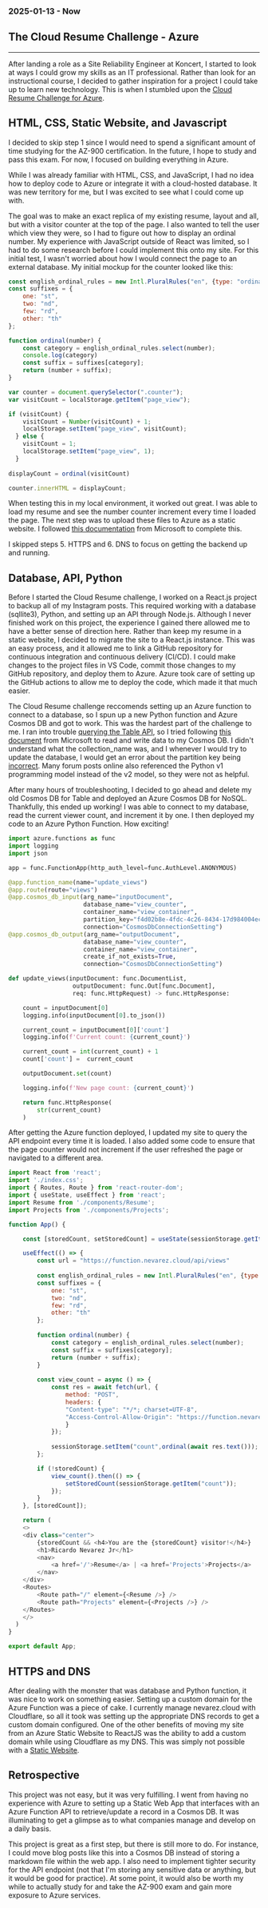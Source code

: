 ### 2025-01-13 - Now
## The Cloud Resume Challenge - Azure
---
After landing a role as a Site Reliability Engineer at Koncert, I started to look at ways I could grow my skills as an IT professional. Rather than look for an instructional course, I decided to gather inspiration for a project I could take up to learn new technology. This is when I stumbled upon the [Cloud Resume Challenge for Azure](https://cloudresumechallenge.dev/docs/the-challenge/azure/). 

## HTML, CSS, Static Website, and Javascript

I decided to skip step 1 since I would need to spend a significant amount of time studying for the AZ-900 certification. In the future, I hope to study and pass this exam. For now, I focused on building everything in Azure.

While I was already familiar with HTML, CSS, and JavaScript, I had no idea how to deploy code to Azure or integrate it with a cloud-hosted database. It was new territory for me, but I was excited to see what I could come up with. 

The goal was to make an exact replica of my existing resume, layout and all, but with a visitor counter at the top of the page. I also wanted to tell the user which view they were, so I had to figure out how to display an ordinal number. My experience with JavaScript outside of React was limited, so I had to do some research before I could implement this onto my site. For this initial test, I wasn't worried about how I would connect the page to an external database. My initial mockup for the counter looked like this:

```js
const english_ordinal_rules = new Intl.PluralRules("en", {type: "ordinal"});
const suffixes = {
    one: "st",
    two: "nd",
    few: "rd",
    other: "th"
};

function ordinal(number) {
    const category = english_ordinal_rules.select(number);
    console.log(category)
    const suffix = suffixes[category];
    return (number + suffix);
}

var counter = document.querySelector(".counter");
var visitCount = localStorage.getItem("page_view");

if (visitCount) {
    visitCount = Number(visitCount) + 1;
    localStorage.setItem("page_view", visitCount);
  } else {
    visitCount = 1;
    localStorage.setItem("page_view", 1);
  }
 
displayCount = ordinal(visitCount)

counter.innerHTML = displayCount;
```

When testing this in my local environment, it worked out great. I was able to load my resume and see the number counter increment every time I loaded the page. The next step was to upload these files to Azure as a static website. I followed [this documentation](https://learn.microsoft.com/en-us/azure/storage/blobs/storage-blob-static-website) from Microsoft to complete this. 

I skipped steps 5. HTTPS and 6. DNS to focus on getting the backend up and running.

## Database, API, Python

Before I started the Cloud Resume challenge, I worked on a React.js project to backup all of my Instagram posts. This required working with a database (sqllite3), Python, and setting up an API through Node.js. Although I never finished work on this project, the experience I gained there allowed me to have a better sense of direction here. Rather than keep my resume in a static website, I decided to migrate the site to a React.js instance. This was an easy process, and it allowed me to link a GitHub repository for continuous integration and continuous delivery (CI/CD). I could make changes to the project files in VS Code, commit those changes to my GitHub repository, and deploy them to Azure. Azure took care of setting up the GitHub actions to allow me to deploy the code, which made it that much easier. 

The Cloud Resume challenge reccomends setting up an Azure function to connect to a database, so I spun up a new Python function and Azure Cosmos DB and got to work. This was the hardest part of the challenge to me. I ran into trouble [querying the Table API](https://learn.microsoft.com/en-us/azure/cosmos-db/table/tutorial-query), so I tried following [this document](https://learn.microsoft.com/en-us/azure/azure-functions/functions-bindings-cosmosdb-v2-output?tabs=python-v2%2Cisolated-process%2Cnodejs-v4%2Cextensionv4&pivots=programming-language-python) from Microsoft to read and write data to my Cosmos DB. I didn't understand what the collection_name was, and I whenever I would try to update the database, I would get an error about the partition key being [incorrect](https://www.google.com/search?q=partitionkey+extracted+from+document+doesn%27t+match+the+one+specified+in+the+header&rlz=1C1GCEA_enUS859US859&oq=PartitionKey+extracted+from+document+doesn%27t+match+the+one+specified+in+the+header&gs_lcrp=EgZjaHJvbWUqDwgAEEUYOxiRAhiABBiKBTIPCAAQRRg7GJECGIAEGIoFMgYIARBFGEAyBggCEEUYPDIGCAMQRRg8MgYIBBBFGDzSAQczMjRqMGo5qAIAsAIB&sourceid=chrome&ie=UTF-8). Many forum posts online also referenced the Python v1 programming model instead of the v2 model, so they were not as helpful.

After many hours of troubleshooting, I decided to go ahead and delete my old Cosmos DB for Table and deployed an Azure Cosmos DB for NoSQL. Thankfully, this ended up working! I was able to connect to my database, read the current viewer count, and increment it by one. I then deployed my code to an Azure Python Function. How exciting!


```py
import azure.functions as func
import logging
import json

app = func.FunctionApp(http_auth_level=func.AuthLevel.ANONYMOUS)

@app.function_name(name="update_views")
@app.route(route="views")
@app.cosmos_db_input(arg_name="inputDocument", 
                     database_name="view_counter", 
                     container_name="view_container",
                     partition_key="f4d02b8e-4fdc-4c26-8434-17d984004ecb",
                     connection="CosmosDbConnectionSetting")
@app.cosmos_db_output(arg_name="outputDocument", 
                     database_name="view_counter", 
                     container_name="view_container",
                     create_if_not_exists=True,
                     connection="CosmosDbConnectionSetting")

def update_views(inputDocument: func.DocumentList,
                  outputDocument: func.Out[func.Document],
                  req: func.HttpRequest) -> func.HttpResponse:

    count = inputDocument[0]
    logging.info(inputDocument[0].to_json())

    current_count = inputDocument[0]['count']
    logging.info(f'Current count: {current_count}')

    current_count = int(current_count) + 1
    count['count'] =  current_count

    outputDocument.set(count)

    logging.info(f'New page count: {current_count}')

    return func.HttpResponse(
        str(current_count)
    )
```

After getting the Azure function deployed, I updated my site to query the API endpoint every time it is loaded. I also added some code to ensure that the page counter would not increment if the user refreshed the page or navigated to a different area.

```js
import React from 'react';
import './index.css';
import { Routes, Route } from 'react-router-dom';
import { useState, useEffect } from 'react';
import Resume from './components/Resume';
import Projects from './components/Projects';

function App() {

    const [storedCount, setStoredCount] = useState(sessionStorage.getItem("count"));

    useEffect(() => {
        const url = "https://function.nevarez.cloud/api/views"
        
        const english_ordinal_rules = new Intl.PluralRules("en", {type: "ordinal"});
        const suffixes = {
            one: "st",
            two: "nd",
            few: "rd",
            other: "th"
        };
        
        function ordinal(number) {
            const category = english_ordinal_rules.select(number);
            const suffix = suffixes[category];
            return (number + suffix);
        }
        
        const view_count = async () => {
            const res = await fetch(url, {
                method: "POST",
                headers: {
                "Content-type": "*/*; charset=UTF-8",
                "Access-Control-Allow-Origin": "https://function.nevarez.cloud"
                }
            });
            
            sessionStorage.setItem("count",ordinal(await res.text()));
        };

        if (!storedCount) {
            view_count().then(() => {
                setStoredCount(sessionStorage.getItem("count"));
            });
        }
    }, [storedCount]);

    return (
    <>
    <div class="center">
        {storedCount && <h4>You are the {storedCount} visitor!</h4>}
        <h1>Ricardo Nevarez Jr</h1>
        <nav>
            <a href='/'>Resume</a> | <a href='Projects'>Projects</a>
        </nav> 
    </div> 
    <Routes>
        <Route path="/" element={<Resume />} />
        <Route path="Projects" element={<Projects />} />
    </Routes>
    </>
  ) 
}

export default App;
```

## HTTPS and DNS

After dealing with the monster that was database and Python function, it was nice to work on something easier. Setting up a custom domain for the Azure Function was a piece of cake. I currently manage nevarez.cloud with Cloudflare, so all it took was setting up the appropriate DNS records to get a custom domain configured. One of the other benefits of moving my site from an Azure Static Website to ReactJS was the ability to add a custom domain while using Cloudflare as my DNS. This was simply not possible with a [Static Website](https://learn.microsoft.com/en-us/answers/questions/1665729/static-website-custom-domain-missing-ssl).

## Retrospective
This project was not easy, but it was very fulfilling. I went from having no experience with Azure to setting up a Static Web App that interfaces with an Azure Function API to retrieve/update a record in a Cosmos DB. It was illuminating to get a glimpse as to what companies manage and develop on a daily basis. 

This project is great as a first step, but there is still more to do. For instance, I could move blog posts like this into a Cosmos DB instead of storing a markdown file within the web app. I also need to implement tighter security for the API endpoint (not that I'm storing any sensitive data or anything, but it would be good for practice). At some point, it would also be worth my while to actually study for and take the AZ-900 exam and gain more exposure to Azure services.